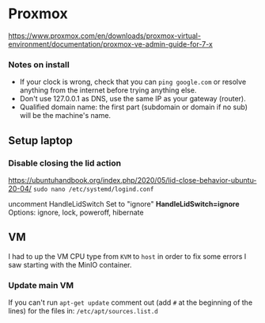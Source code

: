 # Proxmox
https://www.proxmox.com/en/downloads/proxmox-virtual-environment/documentation/proxmox-ve-admin-guide-for-7-x

### Notes on install
- If your clock is wrong, check that you can `ping google.com` or resolve anything from the internet before trying anything else.
- Don't use 127.0.0.1 as DNS, use the same IP as your gateway (router).
- Qualified domain name: the first part (subdomain or domain if no sub) will be the machine's name.

## Setup laptop
### Disable closing the lid action
https://ubuntuhandbook.org/index.php/2020/05/lid-close-behavior-ubuntu-20-04/
`sudo nano /etc/systemd/logind.conf`

uncomment HandleLidSwitch
Set to "ignore" **HandleLidSwitch=ignore**
Options: ignore, lock, poweroff, hibernate


## VM
I had to up the VM CPU type from `KVM` to `host` in order to fix some errors I saw starting with the MinIO container.

### Update main VM
If you can't run `apt-get update` comment out (add `#` at the beginning of the lines) for the files in: `/etc/apt/sources.list.d`
